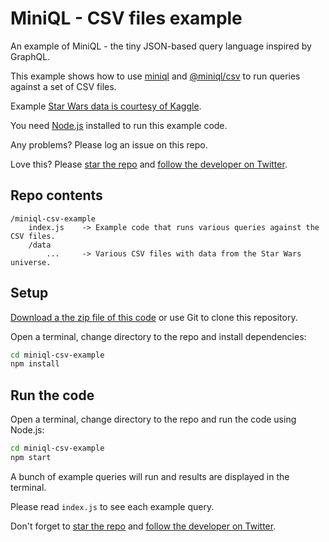 # MiniQL - CSV files example

An example of MiniQL - the tiny JSON-based query language inspired by GraphQL.

This example shows how to use [miniql](https://www.npmjs.com/package/miniql) and [@miniql/csv](https://www.npmjs.com/package/@miniql/csv) to run queries against a set of CSV files.

Example [Star Wars data is courtesy of Kaggle](https://www.kaggle.com/jsphyg/star-wars/data).

You need [Node.js](https://nodejs.org/en/) installed to run this example code.

Any problems? Please log an issue on this repo.

Love this? Please [star the repo](https://github.com/miniql/miniql) and [follow the developer on Twitter](https://twitter.com/ashleydavis75).

## Repo contents

```
/miniql-csv-example
    index.js    -> Example code that runs various queries against the CSV files.
    /data
        ...     -> Various CSV files with data from the Star Wars universe.
```

## Setup

[Download a the zip file of this code](https://github.com/miniql/miniql-csv-example/archive/master.zip) or use Git to clone this repository.

Open a terminal, change directory to the repo and install dependencies:

```bash
cd miniql-csv-example
npm install
```

## Run the code

Open a terminal, change directory to the repo and run the code using Node.js:

```bash
cd miniql-csv-example
npm start
```

A bunch of example queries will run and results are displayed in the terminal.

Please read `index.js` to see each example query.

Don't forget to [star the repo](https://github.com/miniql/miniql) and [follow the developer on Twitter](https://twitter.com/ashleydavis75).